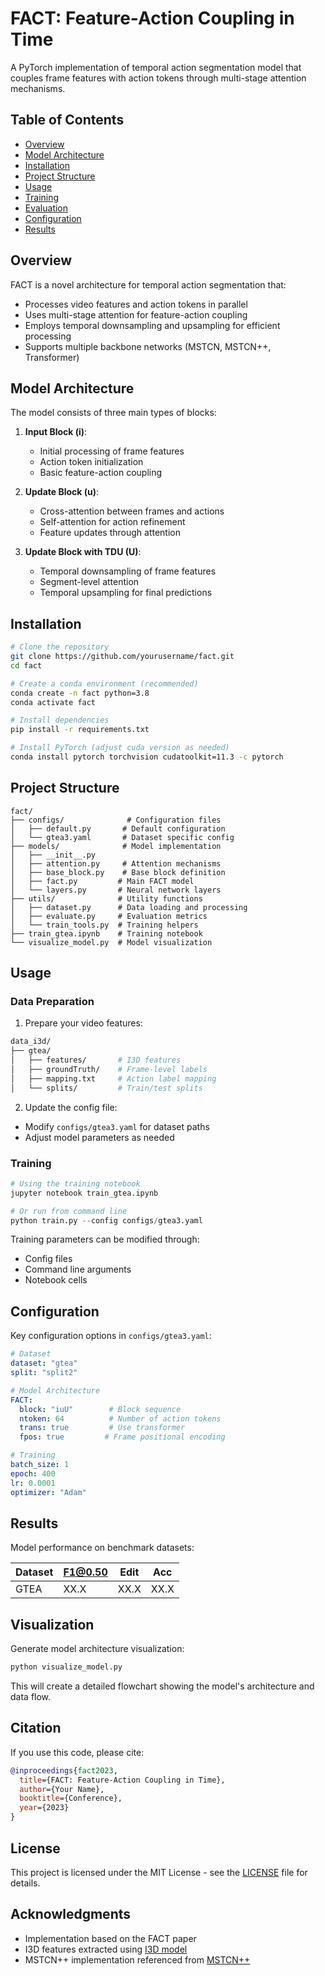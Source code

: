 # FACT: Feature-Action Coupling in Time

A PyTorch implementation of temporal action segmentation model that couples frame features with action tokens through multi-stage attention mechanisms.

## Table of Contents
- [Overview](#overview)
- [Model Architecture](#model-architecture)
- [Installation](#installation)
- [Project Structure](#project-structure)
- [Usage](#usage)
- [Training](#training)
- [Evaluation](#evaluation)
- [Configuration](#configuration)
- [Results](#results)

## Overview

FACT is a novel architecture for temporal action segmentation that:
- Processes video features and action tokens in parallel
- Uses multi-stage attention for feature-action coupling
- Employs temporal downsampling and upsampling for efficient processing
- Supports multiple backbone networks (MSTCN, MSTCN++, Transformer)

## Model Architecture

The model consists of three main types of blocks:

1. **Input Block (i)**:
   - Initial processing of frame features
   - Action token initialization
   - Basic feature-action coupling

2. **Update Block (u)**:
   - Cross-attention between frames and actions
   - Self-attention for action refinement
   - Feature updates through attention

3. **Update Block with TDU (U)**:
   - Temporal downsampling of frame features
   - Segment-level attention
   - Temporal upsampling for final predictions

## Installation

```bash
# Clone the repository
git clone https://github.com/yourusername/fact.git
cd fact

# Create a conda environment (recommended)
conda create -n fact python=3.8
conda activate fact

# Install dependencies
pip install -r requirements.txt

# Install PyTorch (adjust cuda version as needed)
conda install pytorch torchvision cudatoolkit=11.3 -c pytorch
```

## Project Structure

```
fact/
├── configs/              # Configuration files
│   ├── default.py       # Default configuration
│   └── gtea3.yaml       # Dataset specific config
├── models/              # Model implementation
│   ├── __init__.py
│   ├── attention.py     # Attention mechanisms
│   ├── base_block.py    # Base block definition
│   ├── fact.py         # Main FACT model
│   └── layers.py       # Neural network layers
├── utils/              # Utility functions
│   ├── dataset.py      # Data loading and processing
│   ├── evaluate.py     # Evaluation metrics
│   └── train_tools.py  # Training helpers
├── train_gtea.ipynb    # Training notebook
└── visualize_model.py  # Model visualization
```

## Usage

### Data Preparation

1. Prepare your video features:
```bash
data_i3d/
├── gtea/
│   ├── features/       # I3D features
│   ├── groundTruth/    # Frame-level labels
│   ├── mapping.txt     # Action label mapping
│   └── splits/         # Train/test splits
```

2. Update the config file:
- Modify `configs/gtea3.yaml` for dataset paths
- Adjust model parameters as needed

### Training

```python
# Using the training notebook
jupyter notebook train_gtea.ipynb

# Or run from command line
python train.py --config configs/gtea3.yaml
```

Training parameters can be modified through:
- Config files
- Command line arguments
- Notebook cells

## Configuration

Key configuration options in `configs/gtea3.yaml`:

```yaml
# Dataset
dataset: "gtea"
split: "split2"

# Model Architecture
FACT:
  block: "iuU"        # Block sequence
  ntoken: 64          # Number of action tokens
  trans: true         # Use transformer
  fpos: true         # Frame positional encoding

# Training
batch_size: 1
epoch: 400
lr: 0.0001
optimizer: "Adam"
```

## Results

Model performance on benchmark datasets:

| Dataset | F1@0.50 | Edit | Acc |
|---------|---------|------|-----|
| GTEA    | XX.X    | XX.X | XX.X|

## Visualization

Generate model architecture visualization:
```bash
python visualize_model.py
```
This will create a detailed flowchart showing the model's architecture and data flow.

## Citation

If you use this code, please cite:
```bibtex
@inproceedings{fact2023,
  title={FACT: Feature-Action Coupling in Time},
  author={Your Name},
  booktitle={Conference},
  year={2023}
}
```

## License

This project is licensed under the MIT License - see the [LICENSE](LICENSE) file for details.

## Acknowledgments

- Implementation based on the FACT paper
- I3D features extracted using [I3D model](https://github.com/deepmind/kinetics-i3d)
- MSTCN++ implementation referenced from [MSTCN++](https://github.com/yiskw713/asrf)
